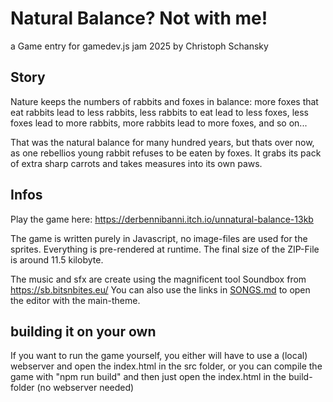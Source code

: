# Natural Balance? Not with me!
a Game entry for gamedev.js jam 2025 by Christoph Schansky

## Story
Nature keeps the numbers of rabbits and foxes in balance: more foxes that eat rabbits lead to less rabbits, less rabbits to eat lead to less foxes, less foxes lead to more rabbits, more rabbits lead to more foxes, and so on...

That was the natural balance for many hundred years, but thats over now, as one rebellios young rabbit refuses to be eaten by foxes. It grabs its pack of extra sharp carrots and takes measures into its own paws.

## Infos
Play the game here: https://derbennibanni.itch.io/unnatural-balance-13kb

The game is written purely in Javascript, no image-files are used for the sprites. Everything is pre-rendered at runtime. The final size of the ZIP-File is around 11.5 kilobyte.

The music and sfx are create using the magnificent tool Soundbox from https://sb.bitsnbites.eu/ 
You can also use the links in [SONGS.md](SONGS.md) to open the editor with the main-theme.

## building it on your own
If you want to run the game yourself, you either will have to use a (local) webserver and open the index.html in the src folder, or you can compile the game with "npm run build" and then just open the index.html in the build-folder (no webserver needed)

